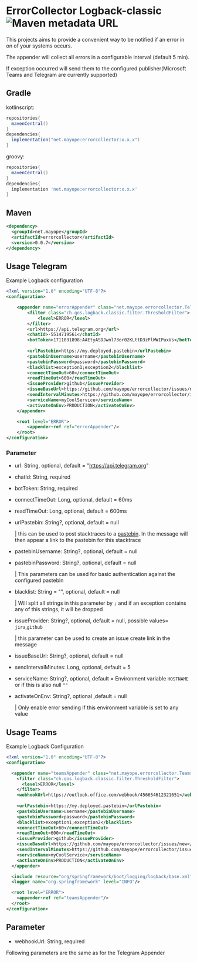 # ErrorCollector Logback-classic ![Maven metadata URL](https://img.shields.io/maven-metadata/v/https/repo.maven.apache.org/maven2/net/mayope/errorcollector/maven-metadata.xml.svg?label=mavenCentral)

This projects aims to provide a convenient way to be notified if an error in on of your systems occurs.

The appender will collect all errors in a configurable interval (default 5 min).

If exception occurred will send them to the configured publisher(Microsoft Teams and Telegram are currently supported)
## Gradle
kotlinscript:
```groovy
repositories{
  mavenCentral()
}
dependencies{
  implementation("net.mayope:errorcollector:x.x.x")
}
```
groovy:
```groovy
repositories{
  mavenCentral()
}
dependencies{
  implementation 'net.mayope:errorcollector:x.x.x'
}
```

## Maven
```xml
<dependency>
  <groupId>net.mayope</groupId>
  <artifactId>errorcollector</artifactId>
  <version>0.0.7</version>
</dependency>
```

## Usage Telegram
Example Logback configuration
```xml
<?xml version="1.0" encoding="UTF-8"?>
<configuration>

    <appender name="errorAppender" class="net.mayope.errorcollector.TelegramAppender">
        <filter class="ch.qos.logback.classic.filter.ThresholdFilter">
            <level>ERROR</level>
        </filter>
        <url>https://api.telegram.org</url>
        <chatId>-5514719561</chatId>
        <botToken>1711031898:AAEtyASDJwnl73or02KLttD3zPlWWIPuxVs</botToken>
      
        <urlPastebin>https://my.deployed.pastebin</urlPastebin>
        <pastebinUsername>username</pastebinUsername>
        <pastebinPassword>password</pastebinPassword>
        <blacklist>exception1;exception2</blacklist>
        <connectTimeOut>60</connectTimeOut>
        <readTimeOut>600</readTimeOut>
        <issueProvider>github</issueProvider>
        <issueBaseUrl>https://github.com/mayope/errorcollector/issues/new</issueBaseUrl>
        <sendIntervalMinutes>https://github.com/mayope/errorcollector/issues/new</sendIntervalMinutes>
        <serviceName>myCoolService</serviceName>
        <activateOnEnv>PRODUCTION</activateOnEnv>
    </appender>

    <root level="ERROR">
        <appender-ref ref="errorAppender"/>
    </root>
</configuration>
```
### Parameter
- url: String, optional, default = "https://api.telegram.org"
- chatId: String, required 
- botToken: String, required
  
- connectTimeOut: Long, optional, default = 60ms
- readTimeOut: Long, optional, default = 600ms
  

- urlPastebin: String?, optional, default = null

    | this can be used to post stacktraces to a [pastebin](https://github.com/mkaczanowski/pastebin).
    In the message will then appear a link to the pastebin for this stacktrace


- pastebinUsername: String?, optional, default = null
- pastebinPassword: String?, optional, default = null

    | This parameters can be used for basic authentication against the configured pastebin


- blacklist: String = "", optional, default = null

  | Will split all strings in this parameter by `;` and if an exception contains any of this strings, it will be dropped


- issueProvider: String?, optional, default = null, possible values= `jira`,`github`

  | this parameter can be used to create an issue create link in the message 

- issueBaseUrl: String?, optional, default = null
  

- sendIntervalMinutes: Long, optional, default = 5
- serviceName: String?, optional, default = Environment variable `HOSTNAME` or if this is also null `""`
- activateOnEnv: String?, optional ,default = null

  | Only enable error sending if this environment variable is set to any value

## Usage Teams
Example Logback Configuration

```xml
<?xml version="1.0" encoding="UTF-8"?>
<configuration>

  <appender name="teamsAppender" class="net.mayope.errorcollector.TeamsAppender">
    <filter class="ch.qos.logback.classic.filter.ThresholdFilter">
      <level>ERROR</level>
    </filter>
    <webhookUrl>https://outlook.office.com/webhook/456654612321651</webhookUrl>
    
    <urlPastebin>https://my.deployed.pastebin</urlPastebin>
    <pastebinUsername>username</pastebinUsername>
    <pastebinPassword>password</pastebinPassword>
    <blacklist>exception1;exception2</blacklist>
    <connectTimeOut>60</connectTimeOut>
    <readTimeOut>600</readTimeOut>
    <issueProvider>github</issueProvider>
    <issueBaseUrl>https://github.com/mayope/errorcollector/issues/new</issueBaseUrl>
    <sendIntervalMinutes>https://github.com/mayope/errorcollector/issues/new</sendIntervalMinutes>
    <serviceName>myCoolService</serviceName>
    <activateOnEnv>PRODUCTION</activateOnEnv>
  </appender>

  <include resource="org/springframework/boot/logging/logback/base.xml"/>
  <logger name="org.springframework" level="INFO"/>

  <root level="ERROR">
    <appender-ref ref="teamsAppender"/>
  </root>
</configuration>
```

## Parameter

- webhookUrl: String, required

Following parameters are the same as for the Telegram Appender

